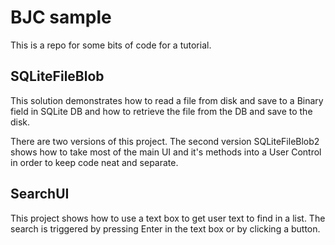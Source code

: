 # BJC sample

This is a repo for some bits of code for a tutorial.

## SQLiteFileBlob

This solution demonstrates how to read a file from disk and save to a
Binary field in SQLite DB and how to retrieve the file from the DB and
save to the disk.

There are two versions of this project. The second version
SQLiteFileBlob2 shows how to take most of the main UI and it's methods
into a User Control in order to keep code neat and separate.

## SearchUI

This project shows how to use a text box to get user text to find in a
list. The search is triggered by pressing Enter in the text box or by
clicking a button.
